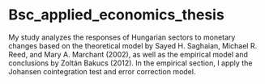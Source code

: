 # Bsc_applied_economics_thesis
My study analyzes the responses of Hungarian sectors to monetary changes based on the theoretical model by Sayed H. Saghaian, Michael R. Reed, and Mary A. Marchant (2002), as well as the empirical model and conclusions by Zoltán Bakucs (2012). In the empirical section, I apply the Johansen cointegration test and error correction model. 
